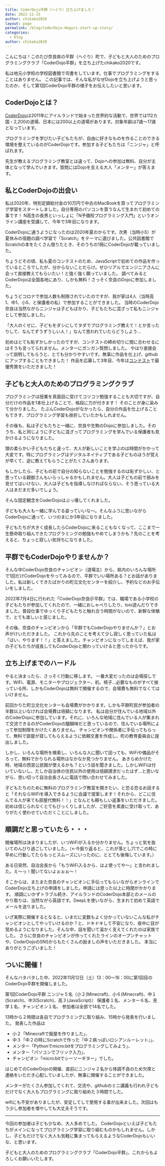 ```yaml
---
title: CoderDojo平群（へぐり）立ち上げました！
date: 2022-11-15
author: chikako2020
layout: page
permalink: /blog/CoderDojo-Heguri-start-up-story/
categories:
  - blog
author: chikako2020
---
```

こんにちは！このたび奈良県の平群（へぐり）町で、子どもと大人のためのプログラミングクラブ「CoderDojo平群」を立ち上げたchikako2020です。

私は地元小学校の学校図書館で司書をしています。仕事でプログラミングをすることはありません。
この記事では、そんな私がなぜDojoを立ち上げようと思ったのか、そして第1回CoderDojo平群の様子をお伝えしたいと思います。



## CoderDojoとは？

[CoderDojo](https://coderdojo.jp/)は2011年にアイルランドで始まった世界的な活動で、世界では112カ国・2,200の道場、日本には200以上の道場があります。対象年齢は7歳～17歳となっています。

プログラミングを学びたい子どもたちが、自由に好きなものを作ることのできる環境を整えているのがCoderDojoです。参加する子どもたちは「ニンジャ」と呼ばれます。

先生が教えるプログラミング教室とは違って、Dojoへの参加は無料、自分が主体となって学んでいきます。質問にはDojoを支える大人「メンター」が答えます。



## 私とCoderDojoの出会い

私は2020年、特別定額給付金の10万円で中古のMacBookを買ってプログラミング学習をスタートしました。自分専用のパソコンを買うなんて生まれて初めての事です！
N高生の長男といっしょに「N予備校プログラミング入門」というオンライン講座を受講して、今年で3年目になります。

CoderDojoに通うようになったのは2020年夏のからです。次男（当時小5）が夏休みの宿題の調べ学習で「Scratch」をテーマに選びました。公共図書館でScratchの本をたくさん借りたとき、そのうちの1冊にCoderDojoが載っていました。

ちょうどその頃、私も夏のコンテストのため、JavaScriptで初めての作品を作っているところでしたが、分からないことだらけ。ぜひリアルでエンジニアさんに会って直接教えてもらいたい！と強く強く願っていました。
調べてみるとCoderDojoは全国各地にあり、しかも無料！さっそく奈良のDojoに参加しました。


ちょうどコロナで参加人数も制限されていたのですが、我が家は4人（当時高1、中1、小5、と保護者の私）で参加することができました。
当時のCoderDojo奈良は当然ながらニンジャは子どもばかり、子どもたちに混ざって私もニンジャとして参加しました。

「大人のくせに、子どもをダシにしてタダでプログラミング教えて！とか言ったりして、なんてずうずうしい人！」なんて思われていたらどうしよう…

初めはとても恥ずかしかったのですが、コンテストの締め切りに間に合わせるにはそうも言ってられません。メンターにガンガン質問しました。
やはり直接会って説明してもらうと、とても分かりやすいです。無事に作品を仕上げ、githubにアップすることもできました！
作品を応募して3年目、今年は[コンテスト](https://nyobi-contest2022.web.app/)で最優秀賞をいただきました！



## 子どもと大人のためのプログラミングクラブ

プログラミングは授業を真面目に受けてコツコツ勉強することも大切ですが、自分だけの作品を1本仕上げることで、格段に力が付きます！
そのことが身に染みて分かりました。
たぶんCoderDojoがなかったら、自分の作品を仕上げることもできす、プログラミング学習も挫折していたかもしれません。

その後も、私は子どもたちと一緒に、奈良や生駒のDojoに参加しました。そのうち、私と同じように子どもに混ざってプログラミングを学んでいる保護者も見かけるようになりました。

頭の柔らかい子どもたちと違って、大人が新しいことを学ぶのは時間がかかって大変です。特にプログラミングはデジタルネイティブである子どものほうが覚えが早くて、逆に教えてもらうことがたくさんあります。

もしかしたら、子どもの前で自分の知らないことを勉強するのは恥ずかしい、と思っている親御さんもいらっしゃるかもしれません。大人は子どもの前で弱みを見せてはいけない、大人は子どもを指導しなければならない、そう思っている大人はまだまだ多いでしょう。

そんな固定観念をCoderDojoはぶっ壊してくれました。

子どもも大人も一緒に学んでる姿っていいな～。そんなふうに思いながらCoderDojoに通って、いつのまにか3年目になりました。

子どもたちが大きく成長したらCoderDojoに来ることもなくなって、ここまで一生懸命取り組んできたプログラミングの勉強もやめてしまうかも？先のことを考えると、ちょっと寂しい気持ちになりました。

## 平群でもCoderDojoやりませんか？
そんな中CoderDojo奈良のチャンピオン（道場主）から、県内のいろんな場所で1回だけCoderDojoをやってみるので、平群でいい場所ある？とお話がありました。私は新しくできたばかりの町立文化センターを紹介し、予約などのお手伝いをしました。

2022年7月4日に行われた「CoderDojo奈良＠平群」では、職場である小学校の子どもたちが参加してくれたので、一緒におしゃべりしたり、toio遊んだりできました。普段仕事でゆっくり子どもたちと触れ合う時間がないので、新鮮な体験で、とても楽しいと感じました。

その後、奈良のチャンピオンから「平群でもCoderDojoやりませんか？」とお声がけいただきました。
これから先のことを考えて少し寂しく思っていた私は「はい、やります！！」と答えました。チャンピオンになってしまえば、我が家の子どもたちが成長してもCoderDojoと関わっていけると思ったからです。



## 立ち上げまでのハードル

やると決まったら、さっそく行動に移します。
一番大変だったのは会場探しです。WiFi、電源、モニターやプロジェクター、机、椅子…必要なものがすべて揃っている所、しかもCoderDojoは無料で開催するので、会場費も無料でなくてはいけません。

前回かりた町立文化センターも会場費がかかります。しかも平群町民が参加者の半数以上いなければ会場費は倍額になります。
私は自分が住んでいる地域以外のCoderDojoに参加しています。それに、いろんな地域に住んでいる人が集まれて交流できるのがCoderDojoの醍醐味だと思っているので、住んでいる場所によって参加制限をかけたくありません。
チャンピオンや関係者に手伝ってもらって、無料で部屋が貸してもらえるように依頼文書を作成し、町の教育委員会に提出しました。

しかし、いろんな場所を検索し、いろんな人に聞いて回っても、WiFiや備品がそろって、無料でかりられる場所はなかなか見つかりません。
あきらめかけた時、地域の西宮公民館が使えるかも？という話を聞きました。しかしWiFiは付いていないし、たしか自治体の住民以外の使用は倍額請求だったはず…と思いながら、思い切って自治会長さんに電話で問い合わせてみました。

子どもたちのために無料のプログラミング教室を開きたい、と恐る恐るお話すると「それならWiFiを導入できるように会議で提案します！それから、どこに住んでる人が来ても部屋代無料！！」となんとも頼もしい返事をいただきました。初めは信じられなくとてもびっくりしましたが、ご好意を素直に受け取って、ありがたく使わせていただくことにしました。



## 順調だと思っていたら・・・

開催場所は決まりましたが、いつWiFiが入るか分かりません。ちょっと気を抜いてのんびり過ごしていました。（←今振り返ると、これが落とし穴でこの時に早めに行動してたらもっとスムーズにいったのに、ととても後悔しています。）

ある日突然、自治会長から「もうWiFi入るから、はよ使ってや～」と言われました。え～っ！聞いてないよぉぉぉ～！

そこからは、またまた奈良のチャンピオンに手伝ってもらいながらオンラインでCoderDojo立ち上げの申請をしました。申請には思った以上に時間がかかります。
順調にいかずトラブル続き、アイルランドのCoderDojo本部とのメールのやり取りは、当然ながら英語です。DeepLを使いながら、生まれて初めて英語でメールを送りました。

いざ実際に開催するとなると、いまだに変数もよく分かっていないこんな私がチャンピオンとしてやっていけるのか？と、ドキドキして不安になり、夜中に目が覚めるようになりました。そんな中、話を聞いて温かく支えてくれたのは家族でした。
さらに奈良のチャンピオンが作ってくれたラインのオープンチャットや、CoderDojoのSNSからもたくさんの励ましの声をいただきました。
本当にありがとうございました！



## ついに開催！

そんなバタバタした中、2022年11月12日（土）13：00～16：00に第1回目のCoderDojo平群を開催しました。

第1回CoderDojo平群
ニンジャ５名（小２(Minecraft)、小６(Minecraft)、中１(Scratch)、中3(Scratch)、高３(JavaScript)）
保護者１名、メンター６名、見学１名、チャンピオン１名、
参加者は全部で14名でした。

13時から２時間は各自でプログラミングに取り組み、15時から発表を行いました。
発表した作品は
- 小２「Minecraftで服屋を作りました」、
- 中３「中２の時にScratchで作った『中２病っぽいロシアンルーレット』」、
- メンター「Pythonでmicro:bitをプログラミングしてみよう」、
- メンター「パソコンでフリック入力」、
- チャンピオン「micro:bitでシーソーギター」でした。

はじめてのCoderDojoの開催、直前にニンジャ２名から体調不良のため欠席と連絡をいただき心配していましたが、無事に開催することができました。

メンターがたくさん参加してくれて、交流や、githubのミニ講義も行われ子どもだけでなく大人もプログラミングに取り組めた３時間でした。

wifiにも不安がありましたが、安定してして使用する事が出来ました。次回はもう少し参加者を増やしても大丈夫そうです。


***
今回の参加者は子ども少なめ、大人多めでした。
CoderDojoといえば子どもたちがメインになってプログラミング学習に取り組むものかもしれません。しかし、子どもだけでなく大人も気軽に集まってもらえるようなCoderDojoもいいな、と思います。

子どもと大人のためのプログラミングクラブ「CoderDojo平群」、これからもよろしくお願いいたします。






